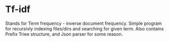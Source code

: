# Tf-idf
Stands for Term frequency - inverse document frequency.
Simple program for recursivly indexing files/dirs and searching for given term. Also contains Prefix Triee structure, and Json parser for some reason.
